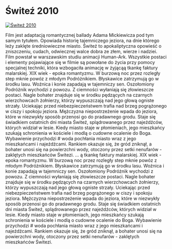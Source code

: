 Świteź 2010 
=============
[![Świteź 2010 ](http://vidos.pl/images/player.gif)](http://vidos.pl/witez-2010)

 Film jest adaptacją romantycznej ballady Adama Mickiewicza pod tym samym tytułem. Opowiada historię tajemniczego jeziora, na dnie którego leży zaklęte średniowieczne miasto. Świteź to apokaliptyczna opowieść o zniszczeniu, cudach, odwiecznej walce dobra ze złem, wierze i nadziei. Film powstał w warszawskim studiu animacji Human-Ark. Wszystkie postaci i elementy pojawiające się w filmie są powołane do życia przy pomocy specjalnej techniki, która wzbogaciła animację w żyjącąą tkankę faktury malarskiej. XIX wiek - epoka romantyzmu. W burzową noc przez rozległy step mknie powóz z młodym Podróżnikiem. Błyskawice zatrzymują go w środku lasu. Woźnica i konie zapadają w tajemniczy sen. Oszołomiony Podróżnik wychodzi z powozu. Z ciemności wyłaniają się złowieszcze postaci. Nagle bohater znajduje się w środku pędzących na czarnych wierzchowcach żołnierzy, którzy wypuszczają nad jego głową ogniste strzały. Uciekając przed niebezpieczeństwem trafia nad brzeg pogrążonego w ciszy i spokoju jeziora. Mężczyzna niepostrzeżenie wpada do jeziora, które w niezwykły sposób przenosi go do pradawnego grodu. Staje się świadkiem ostatnich dni miasta Świteź, splądrowanego przez najeźdźców, których widział w lesie. Kiedy miasto staje w płomieniach, jego mieszkańcy szukają schronienia w kościele i modlą o cudowne ocalenie do Boga. Wybawienie przychodzi # woda pochłania miasto wraz z jego mieszkańcami i najeźdźcami. Rankiem okazuje się, że gród zniknął, a bohater unosi się na powierzchni wody, otoczony przez setki nenufarów - zaklętych mieszkańców Świtezi.  ... ą tkankę faktury malarskiej. XIX wiek - epoka romantyzmu. W burzową noc przez rozległy step mknie powóz z młodym Podróżnikiem. Błyskawice zatrzymują go w środku lasu. Woźnica i konie zapadają w tajemniczy sen. Oszołomiony Podróżnik wychodzi z powozu. Z ciemności wyłaniają się złowieszcze postaci. Nagle bohater znajduje się w środku pędzących na czarnych wierzchowcach żołnierzy, którzy wypuszczają nad jego głową ogniste strzały. Uciekając przed niebezpieczeństwem trafia nad brzeg pogrążonego w ciszy i spokoju jeziora. Mężczyzna niepostrzeżenie wpada do jeziora, które w niezwykły sposób przenosi go do pradawnego grodu. Staje się świadkiem ostatnich dni miasta Świteź, splądrowanego przez najeźdźców, których widział w lesie. Kiedy miasto staje w płomieniach, jego mieszkańcy szukają schronienia w kościele i modlą o cudowne ocalenie do Boga. Wybawienie przychodzi # woda pochłania miasto wraz z jego mieszkańcami i najeźdźcami. Rankiem okazuje się, że gród zniknął, a bohater unosi się na powierzchni wody, otoczony przez setki nenufarów - zaklętych mieszkańców Świtezi.
